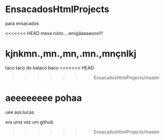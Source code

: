 # EnsacadosHtmlProjects
para ensacados

<<<<<<< HEAD
mexa nisto... amigãaaaaooo!!!


kjnkmn.,mn.,mn,.mn.,mnçnlkj
=======
taco taco do balaco baco
<<<<<<< HEAD
>>>>>>> EnsacadosHtmlProjects/master

aeeeeeeee pohaa
=======

uée ass:lucas

era uma vez um github
>>>>>>> EnsacadosHtmlProjects/master
